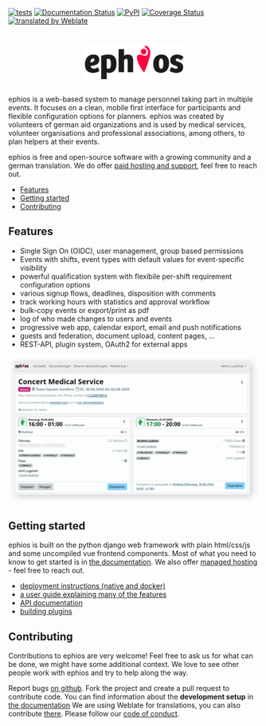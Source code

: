 [![tests](https://github.com/ephios-dev/ephios/actions/workflows/tests.yml/badge.svg?branch=main)](https://github.com/ephios-dev/ephios/actions/workflows/tests.yml)
[![Documentation Status](https://readthedocs.org/projects/ephios/badge/?version=latest)](https://docs.ephios.de/en/latest/?badge=latest)
[![PyPI](https://img.shields.io/pypi/v/ephios)](https://pypi.org/project/ephios/)
[![Coverage Status](https://coveralls.io/repos/github/ephios-dev/ephios/badge.svg?branch=main)](https://coveralls.io/github/ephios-dev/ephios?branch=main)
[![translated by Weblate](https://hosted.weblate.org/widgets/ephios/-/svg-badge.svg)](https://hosted.weblate.org/engage/ephios/)

<h1 align="center">
    <img src="https://raw.githubusercontent.com/ephios-dev/ephios/refs/heads/main/docs/_static/img/ephios_logo.png" alt="ephios logo" width="200">
</h1>

ephios is a web-based system to manage personnel taking part in multiple events. It focuses on a clean, mobile first interface for participants and flexible configuration options for planners. ephios was created by volunteers of german aid organizations and is used by medical services, volunteer organisations and professional associations, among others, to plan helpers at their events.

ephios is free and open-source software with a growing community and a german translation.
We do offer [paid hosting and support](https://ephios.de), feel free to reach out.

- [Features](#features)
- [Getting started](#getting-started)
- [Contributing](#contributing)

## Features

* Single Sign On (OIDC), user management, group based permissions
* Events with shifts, event types with default values for event-specific visibility
* powerful qualification system with flexibile per-shift requirement configuration options
* various signup flows, deadlines, disposition with comments
* track working hours with statistics and approval workflow
* bulk-copy events or export/print as pdf
* log of who made changes to users and events
* progressive web app, calendar export, email and push notifications
* guests and federation, document upload, content pages, ...
* REST-API, plugin system, OAuth2 for external apps

<img src="https://raw.githubusercontent.com/ephios-dev/ephios/refs/heads/main/docs/_static/img/screenshot_event_detail.png" alt="event detail page of some test event with description and multiple shifts">

## Getting started

ephios is built on the python django web framework with plain html/css/js and some uncompiled vue frontend components. Most of what you need to know to get started is in [the documentation](https://docs.ephios.de/en/stable/index.html). We also offer [managed hosting](https://ephios.de) - feel free to reach out.

* [deployment instructions (native and docker)](https://docs.ephios.de/en/stable/admin/deployment/index.html)
* [a user guide explaining many of the features](https://docs.ephios.de/en/stable/user/index.html)
* [API documentation](https://docs.ephios.de/en/stable/api/index.html)
* [building plugins](https://docs.ephios.de/en/stable/development/plugins/introduction.html)

## Contributing
Contributions to ephios are very welcome! Feel free to ask us for what can be done, we might have some additional context. We love to see other people work with ephios and try to help along the way.

Report bugs [on github](https://github.com/ephios-dev/ephios/issues/new?template=bug-report.md). Fork the project and create a pull request to contribute code.
You can find information about the **development setup** in [the documentation](https://docs.ephios.de/en/latest/development/contributing.html)
We are using Weblate for translations, you can also contribute [there](https://hosted.weblate.org/engage/ephios/).
Please follow our [code of conduct](https://github.com/ephios-dev/ephios/blob/main/CODE_OF_CONDUCT.md). 
